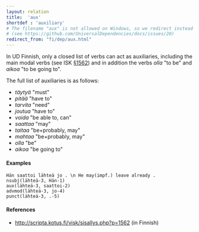```yaml
---
layout: relation
title:  'aux'
shortdef : 'auxiliary'
# The filename "aux" is not allowed on Windows, so we redirect instead
# (see https://github.com/UniversalDependencies/docs/issues/20)
redirect_from: "fi/dep/aux.html"
---
```


In UD Finnish, only a closed list of verbs can act as auxiliaries, including
the main modal verbs 
(see ISK [§1562](http://scripta.kotus.fi/visk/sisallys.php?p=1562))
and in addition the verbs _olla_ "to be" and _aikoa_ "to be going to".

The full list of auxiliaries is as follows:

* _täytyä_ "must"
* _pitää_ "have to"
* _tarvita_ "need"
* _joutua_ "have to"
* _voida_ "be able to, can"
* _saattaa_ "may"
* _taitaa_ "be+probably, may"
* _mahtaa_ "be+probably, may"
* _olla_ "be"
* _aikoa_ "be going to"

#### Examples

<!-- fname:aux.pdf -->
~~~ sdparse
Hän saattoi lähteä jo . \n He may(impf.) leave already .
nsubj(lähteä-3, Hän-1)
aux(lähteä-3, saattoi-2)
advmod(lähteä-3, jo-4)
punct(lähteä-3, .-5)
~~~

#### References

* <http://scripta.kotus.fi/visk/sisallys.php?p=1562> (in Finnish)
